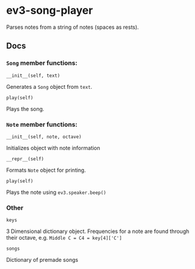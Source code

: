 # ev3-song-player

Parses notes from a string of notes (spaces as rests).

## Docs

### ```Song``` member functions:

```__init__(self, text)```

Generates a ```Song``` object from ```text```.


```play(self)```

Plays the song.


### ```Note``` member functions:

```__init__(self, note, octave)```

Initializes object with note information


```__repr__(self)```

Formats ```Note``` object for printing.


```play(self)```

Plays the note using ```ev3.speaker.beep()```

### Other

```keys```

3 Dimensional dictionary object. Frequencies for a note are found through their octave, e.g. ```Middle C = C4 = key[4]['C']```


```songs```

Dictionary of premade songs
